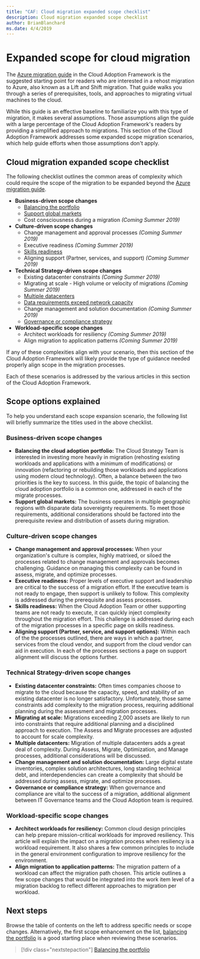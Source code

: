 ```yaml
---
title: "CAF: Cloud migration expanded scope checklist"
description: Cloud migration expanded scope checklist
author: BrianBlanchard
ms.date: 4/4/2019
---
```


# Expanded scope for cloud migration

The [Azure migration guide](../azure-migration-guide/overview.md) in the Cloud Adoption Framework is the suggested starting point for readers who are interested in a rehost migration to Azure, also known as a Lift and Shift migration. That guide walks you through a series of prerequisites, tools, and approaches to migrating virtual machines to the cloud.

While this guide is an effective baseline to familiarize you with this type of migration, it makes several assumptions. Those assumptions align the guide with a large percentage of the Cloud Adoption Framework's readers by providing a simplified approach to migrations. This section of the Cloud Adoption Framework addresses some expanded scope migration scenarios, which help guide efforts when those assumptions don't apply.

## Cloud migration expanded scope checklist

The following checklist outlines the common areas of complexity which could require the scope of the migration to be expanded beyond the [Azure migration guide](../azure-migration-guide/overview.md).

- **Business-driven scope changes**
  - [Balancing the portfolio](./balance-the-portfolio.md)
  - [Support global markets](./multiple-regions.md)
  - Cost consciousness during a migration *(Coming Summer 2019)*
- **Culture-driven scope changes**
  - Change management and approval processes *(Coming Summer 2019)*
  - Executive readiness *(Coming Summer 2019)*
  - [Skills readiness](./skills-readiness.md)
  - Aligning support (Partner, services, and support) *(Coming Summer 2019)*
- **Technical Strategy-driven scope changes**
  - Existing datacenter constraints *(Coming Summer 2019)*
  - Migrating at scale - High volume or velocity of migrations *(Coming Summer 2019)*
  - [Multiple datacenters](./multiple-data-centers.md)
  - [Data requirements exceed network capacity](./network-capacity-exceeded.md)
  - Change management and solution documentation *(Coming Summer 2019)*
  - [Governance or compliance strategy](./governance-or-compliance.md)
- **Workload-specific scope changes**
  - Architect workloads for resiliency *(Coming Summer 2019)*
  - Align migration to application patterns *(Coming Summer 2019)*

If any of these complexities align with your scenario, then this section of the Cloud Adoption Framework will likely provide the type of guidance needed properly align scope in the migration processes.

Each of these scenarios is addressed by the various articles in this section of the Cloud Adoption Framework.

## Scope options explained

To help you understand each scope expansion scenario, the following list will briefly summarize the titles used in the above checklist.

### Business-driven scope changes

- **Balancing the cloud adoption portfolio:** The Cloud Strategy Team is interested in investing more heavily in migration (rehosting existing workloads and applications with a minimum of modifications) or innovation (refactoring or rebuilding those workloads and applications using modern cloud technology). Often, a balance between the two priorities is the key to success. In this guide, the topic of balancing the cloud adoption portfolio is a common one, addressed in each of the migrate processes.
- **Support global markets:** The business operates in multiple geographic regions with disparate data sovereignty requirements. To meet those requirements, additional considerations should be factored into the prerequisite review and distribution of assets during migration.

### Culture-driven scope changes

- **Change management and approval processes:** When your organization's culture is complex, highly matrixed, or siloed the processes related to change management and approvals becomes challenging. Guidance on managing this complexity can be found in assess, migrate, and optimize processes.
- **Executive readiness:** Proper levels of executive support and leadership are critical to the success of a migration effort. If the executive team is not ready to engage, then support is unlikely to follow. This complexity is addressed during the prerequisite and assess processes.
- **Skills readiness:** When the Cloud Adoption Team or other supporting teams are not ready to execute, it can quickly inject complexity throughout the migration effort. This challenge is addressed during each of the migration processes in a specific page on skills readiness.
- **Aligning support (Partner, service, and support options):** Within each of the the processes outlined, there are ways in which a partner, services from the cloud vendor, and support from the cloud vendor can aid in execution. In each of the processes sections a page on support alignment will discuss the options further.

### Technical Strategy-driven scope changes

- **Existing datacenter constraints:** Often times companies choose to migrate to the cloud because the capacity, speed, and stability of an existing datacenter is no longer satisfactory. Unfortunately, those same constraints add complexity to the migration process, requiring additional planning during the assessment and migration processes.
- **Migrating at scale:** Migrations exceeding 2,000 assets are likely to run into constraints that require additional planning and a disciplined approach to execution. The Assess and Migrate processes are adjusted to account for scale complexity.
- **Multiple datacenters:** Migration of multiple datacenters adds a great deal of complexity. During Assess, Migrate, Optimization, and Manage processes, additional considerations will be discussed.
- **Change management and solution documentation:** Large digital estate inventories, complex solution architectures, long standing technical debt, and interdependencies can create a complexity that should be addressed during assess, migrate, and optimize processes.
- **Governance or compliance strategy:** When governance and compliance are vital to the success of a migration, additional alignment between IT Governance teams and the Cloud Adoption team is required.

### Workload-specific scope changes

- **Architect workloads for resiliency:** Common cloud design principles can help prepare mission-critical workloads for improved resiliency. This article will explain the impact on a migration process when resiliency is a workload requirement. It also shares a few common principles to include in the general environment configuration to improve resiliency for the environment.
- **Align migration to application patterns:** The migration pattern of a workload can affect the migration path chosen. This article outlines a few scope changes that would be integrated into the work item level of a migration backlog to reflect different approaches to migration per workload.

## Next steps

Browse the table of contents on the left to address specific needs or scope changes. Alternatively, the first scope enhancement on the list, [balancing the portfolio](./balance-the-portfolio.md) is a good starting place when reviewing these scenarios.

> [!div class="nextstepaction"]
> [Balancing the portfolio](./balance-the-portfolio.md)